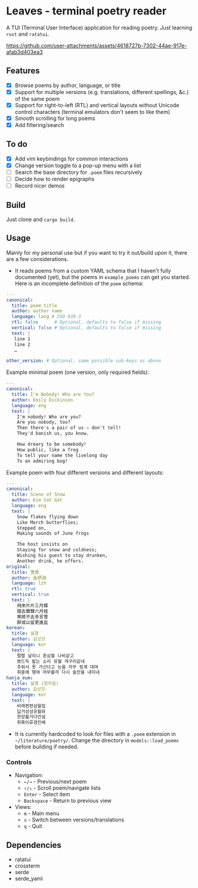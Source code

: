# Leaves - terminal poetry reader

A TUI (Terminal User Interface) application for reading poetry. Just learning `rust` and `ratatui`.

https://github.com/user-attachments/assets/4618727b-7302-44ae-917e-afab3d403ea3

## Features

- [x] Browse poems by author, language, or title
- [x] Support for multiple versions (e.g. translations, different spellings, &c.) of the same poem
- [x] Support for right-to-left (RTL) and vertical layouts without Unicode control characters (terminal emulators don't seem to like them)
- [x] Smooth scrolling for long poems
- [x] Add filtering/search 

## To do

- [x] Add vim keybindings for common interactions
- [x] Change version toggle to a pop-up menu with a list
- [ ] Search the base directory for `.poem` files recursively 
- [ ] Decide how to render epigraphs
- [ ] Record nicer demos

## Build

Just clone and `cargo build`.

## Usage

Mainly for my personal use but if you want to try it out/build upon it, there are a few considerations.

- It reads poems from a custom YAML schema that I haven't fully documented (yet), but the poems in `example_poems` can get you started. Here is an incomplete definition of the `poem` schema:

```yaml
---
canonical:
  title: poem title
  author: author name
  language: lang # ISO 639-3
  rtl: false      # Optional, defaults to false if missing
  vertical: false # Optional, defaults to false if missing 
  text: |
   line 1
   line 2
   …

other_version: # Optional, same possible sub-keys as above
```

Example minimal poem (one version, only required fields): 

```yaml
---
canonical:
  title: I'm Nobody! Who are You?
  author: Emily Dickinson
  language: eng
  text: |
    I'm nobody! Who are you?
    Are you nobody, too?
    Then there's a pair of us — don't tell!
    They'd banish us, you know.

    How dreary to be somebody!
    How public, like a frog
    To tell your name the livelong day
    To an admiring bog!
```

Example poem with four different versions and different layouts:

```yaml
---
canonical:
  title: Scene of Snow
  author: Kim Sat Gat
  language: eng
  text: |
    Snow flakes flying down
    Like March butterflies;
    Stepped on,
    Making sounds of June frogs

    The host insists on
    Staying for snow and coldness;
    Wishing his guest to stay drunken, 
    Another drink, he offers.
original:
  title: 雪景
  author: 金炳淵
  language: lzh
  rtl: true
  vertical: true
  text: |
    飛來片片三月蝶
    踏去聲聲六月蛙
    寒將不去多言雪
    醉或以留更進盃
korean:
  title: 설경
  author: 김삿갓
  language: kor
  text: |
    펄펄 날리니 춘삼월 나비같고
    뽀드득 밟는 소리 유월 개구리같네
    추워서 못 가신다고 눈을 자꾸 핑계 대며
    취중에 행여 머무를까 다시 술잔을 내미네
hanja_eum:
  title: 설경 (한자음)
  author: 김삿갓
  language: kor
  text: |
    비래편편삼월접
    답거성성유월와
    한장불거다언설
    취혹이류갱진배
```

- It is currently hardcoded to look for files with a `.poem` extension in `~/literature/poetry/`. Change the directory in `models::load_poems` before building if needed. 

### Controls

- Navigation:
  - `←/→` - Previous/next poem
  - `↑/↓` - Scroll poem/navigate lists
  - `Enter` - Select item
  - `Backspace` - Return to previous view
- Views:
  - `m` - Main menu
  - `s` - Switch between versions/translations
  - `q` - Quit

## Dependencies

- ratatui
- crossterm
- serde
- serde_yaml
